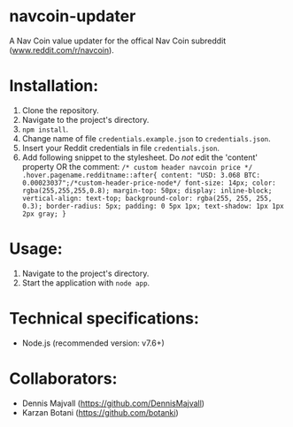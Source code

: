 # navcoin-updater
A Nav Coin value updater for the offical Nav Coin subreddit (www.reddit.com/r/navcoin).

# Installation:
1. Clone the repository.
2. Navigate to the project's directory.
3. `npm install`.
4. Change name of file `credentials.example.json` to `credentials.json`.
5. Insert your Reddit credentials in file `credentials.json`.
6. Add following snippet to the stylesheet. Do *not* edit the 'content' property OR the comment:
`/* custom header navcoin price */
.hover.pagename.redditname::after{
    content: "USD: 3.068 BTC: 0.00023037";/*custom-header-price-node*/
    font-size: 14px;
    color: rgba(255,255,255,0.8);
    margin-top: 50px;
    display: inline-block;
    vertical-align: text-top;
    background-color: rgba(255, 255, 255, 0.3);
    border-radius: 5px;
    padding: 0 5px 1px;
    text-shadow: 1px 1px 2px gray;
}`

# Usage:
1. Navigate to the project's directory.
2. Start the application with `node app`.

# Technical specifications:
- Node.js (recommended version: v7.6+)

# Collaborators:
- Dennis Majvall (https://github.com/DennisMajvall)
- Karzan Botani (https://github.com/botanki)